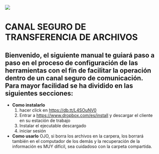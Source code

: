 ![](https://updraftplus.com/wp-content/uploads/2013/01/dropbox-02-1024x1024.png)


# **CANAL SEGURO DE TRANSFERENCIA DE ARCHIVOS**

## Bienvenido, el siguiente manual te guiará paso a paso en el proceso de configuración de las herramientas con el fin de facilitar la operación dentro de un canal seguro de comunicación. Para mayor facilidad se ha dividido en las siguientes secciones:



* **Como instalarlo**
  1. hacer click en https://db.tt/L4SOuNV0
  2. Entrar a https://www.dropbox.com/es/install y descargar el cliente en su estación de trabajo
  3. Instalar el ejecutable descargado
  4. iniciar sesión
* **Como usarlo**
  OJO, si borra los archivos en la carpera, los borrará también en el computador de los demás y la recuperación de la información es MUY difícil, sea cuidadoso con la carpeta compartida.